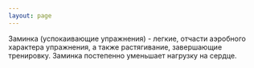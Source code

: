 ```yaml
---
layout: page
---
```

Заминка (успокаивающие упражнения) - легкие, отчасти аэробного характера упражнения, а также растягивание, завершающие тренировку. Заминка постепенно уменьшает нагрузку на сердце.